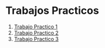 # Trabajos Practicos

1. [Trabajo Practico 1](tp1.md)
2. [Trabajo Practico 2](tp2.md)
3. [Trabajo Practico 3](tp3.md)